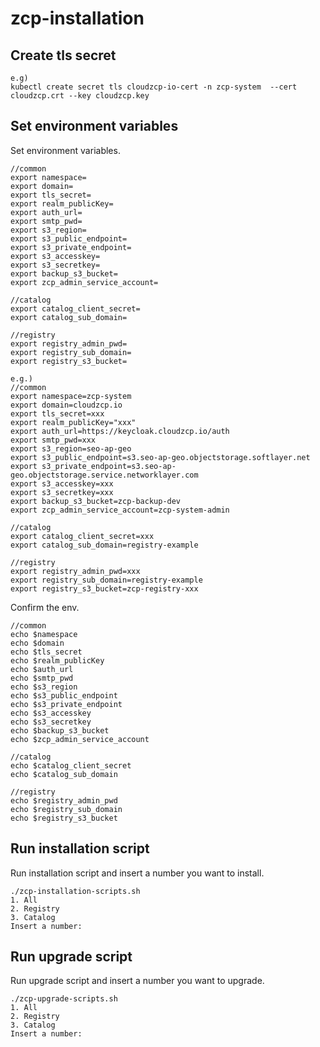 # zcp-installation

## Create tls secret

```
e.g)
kubectl create secret tls cloudzcp-io-cert -n zcp-system  --cert cloudzcp.crt --key cloudzcp.key
```

## Set environment variables

Set environment variables.

```
//common
export namespace=
export domain=
export tls_secret=
export realm_publicKey=
export auth_url=
export smtp_pwd=
export s3_region=
export s3_public_endpoint=
export s3_private_endpoint=
export s3_accesskey=
export s3_secretkey=
export backup_s3_bucket=
export zcp_admin_service_account=

//catalog
export catalog_client_secret=
export catalog_sub_domain=

//registry
export registry_admin_pwd=
export registry_sub_domain=
export registry_s3_bucket=

e.g.)
//common
export namespace=zcp-system
export domain=cloudzcp.io
export tls_secret=xxx
export realm_publicKey="xxx"
export auth_url=https://keycloak.cloudzcp.io/auth
export smtp_pwd=xxx
export s3_region=seo-ap-geo
export s3_public_endpoint=s3.seo-ap-geo.objectstorage.softlayer.net
export s3_private_endpoint=s3.seo-ap-geo.objectstorage.service.networklayer.com
export s3_accesskey=xxx
export s3_secretkey=xxx
export backup_s3_bucket=zcp-backup-dev
export zcp_admin_service_account=zcp-system-admin

//catalog
export catalog_client_secret=xxx
export catalog_sub_domain=registry-example

//registry
export registry_admin_pwd=xxx
export registry_sub_domain=registry-example
export registry_s3_bucket=zcp-registry-xxx
```

Confirm the env.

```
//common
echo $namespace
echo $domain
echo $tls_secret
echo $realm_publicKey
echo $auth_url
echo $smtp_pwd
echo $s3_region
echo $s3_public_endpoint
echo $s3_private_endpoint
echo $s3_accesskey
echo $s3_secretkey
echo $backup_s3_bucket
echo $zcp_admin_service_account

//catalog
echo $catalog_client_secret
echo $catalog_sub_domain

//registry
echo $registry_admin_pwd
echo $registry_sub_domain
echo $registry_s3_bucket
```

## Run installation script

Run installation script and insert a number you want to install.

```
./zcp-installation-scripts.sh
1. All
2. Registry
3. Catalog
Insert a number:
```

## Run upgrade script

Run upgrade script and insert a number you want to upgrade.

```
./zcp-upgrade-scripts.sh
1. All
2. Registry
3. Catalog
Insert a number:
```

